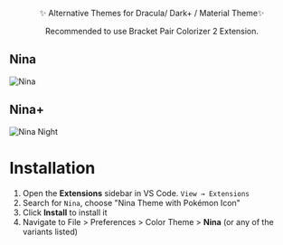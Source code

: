 <div align="center">
  <p>✨ Alternative Themes for Dracula/ Dark+ / Material Theme✨</p>
  <p> Recommended to use Bracket Pair Colorizer 2 Extension.</p>
</div>

<div>

## Nina

![Nina](https://i.ibb.co/cNtGP4h/nina.png)

## Nina+

![Nina Night](https://i.ibb.co/bNg64w4/nina-night.png)

# Installation

1. Open the **Extensions** sidebar in VS Code. `View → Extensions`
1. Search for `Nina`, choose "Nina Theme with Pokémon Icon"
1. Click **Install** to install it
1. Navigate to File > Preferences > Color Theme > **Nina** (or any of the variants listed)
</div>
